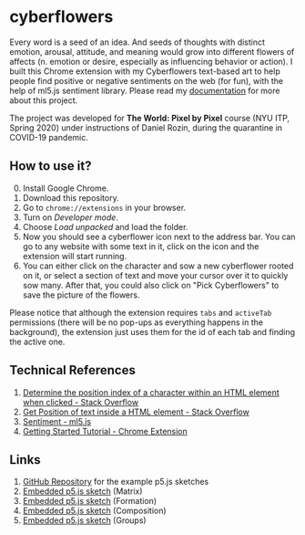 # cyberflowers

Every word is a seed of an idea. And seeds of thoughts with distinct emotion, arousal, attitude, and meaning would grow into different flowers of affects (n. emotion or desire, especially as influencing behavior or action). I built this Chrome extension with my Cyberflowers text-based art to help people find positive or negative sentiments on the web (for fun), with the help of ml5.js sentiment library. Please read my [documentation](https://blog.jpl.design/posts/s20/pixel-by-pixel/cyberflowers/) for more about this project.

The project was developed for **The World: Pixel by Pixel** course (NYU ITP, Spring 2020) under instructions of Daniel Rozin, during the quarantine in COVID-19 pandemic.

## How to use it?

0. Install Google Chrome.
1. Download this repository.
2. Go to `chrome://extensions` in your browser.
3. Turn on *Developer mode*.
4. Choose *Load unpacked* and load the folder.
5. Now you should see a cyberflower icon next to the address bar. You can go to any website with some text in it, click on the icon and the extension will start running.
6. You can either click on the character and sow a new cyberflower rooted on it, or select a section of text and move your cursor over it to quickly sow many. After that, you could also click on "Pick Cyberflowers" to save the picture of the flowers.

Please notice that although the extension requires `tabs` and `activeTab` permissions (there will be no pop-ups as everything happens in the background), the extension just uses them for the id of each tab and finding the active one.

## Technical References

1. [Determine the position index of a character within an HTML element when clicked - Stack Overflow](https://stackoverflow.com/questions/8105824/determine-the-position-index-of-a-character-within-an-html-element-when-clicked)
2. [Get Position of text inside a HTML element - Stack Overflow](https://stackoverflow.com/questions/30061542/get-position-of-text-inside-a-html-element)
3. [Sentiment - ml5.js](https://learn.ml5js.org/docs/#/reference/sentiment)
4. [Getting Started Tutorial - Chrome Extension](https://developer.chrome.com/extensions/getstarted)

## Links

1. [GitHub Repository](https://github.com/peilingjiang/ima-courses/tree/master/s20-pixel/final_cyberflowers) for the example p5.js sketches
2. [Embedded p5.js sketch](https://editor.p5js.org/peilingjiang/present/b6SH4VwL1) (Matrix)
3. [Embedded p5.js sketch](https://editor.p5js.org/peilingjiang/present/ixM4XnkKR) (Formation)
4. [Embedded p5.js sketch](https://editor.p5js.org/peilingjiang/present/hFP05DMUk) (Composition)
5. [Embedded p5.js sketch](https://editor.p5js.org/peilingjiang/present/-CYsUUWxC) (Groups)
